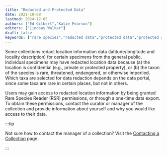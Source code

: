 ```yaml
---
title: "Redacted and Protected Data"
date: 2021-10-08
lastmod: 2024-12-05
authors: ["Ed Gilbert","Katie Pearson"]
editors: ["Lindsay Walker"]
draft: false
keywords: ["rare species","redacted data","protected data","protected species"]
---
```


Some collections redact location information data (latitude/longitude and locality description) for certain specimens from the general public. Individual specimens may have redacted location data because (a) the location is confidential (e.g., private or protected property), or (b) the taxon of the species is rare, threatened, endangered, or otherwise imperiled. Which taxa are selected for data redaction depends on the data portal, since some taxa are rare in certain places, but not in others.

Users may gain access to redacted location information by being granted Rare Species Reader (RSR) permissions, or through a one-time data export. To obtain these permissions, contact the curator or manager of the collection and provide information about yourself and why you would like access to their data.

:::tip

Not sure how to contact the manager of a collection? Visit the [Contacting a Collection](/docs/User_Guide/Providing_Feedback/contacting_collection) page.

:::
